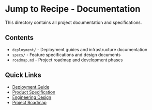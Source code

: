 # Jump to Recipe - Documentation

This directory contains all project documentation and specifications.

## Contents

- `deployment/` - Deployment guides and infrastructure documentation
- `specs/` - Feature specifications and design documents
- `roadmap.md` - Project roadmap and development phases

## Quick Links

- [Deployment Guide](deployment/README-DEPLOYMENT.md)
- [Product Specification](specs/JumpToRecipeSpec.md)
- [Engineering Design](specs/EngineeringDesignDoc.md)
- [Project Roadmap](roadmap.md)